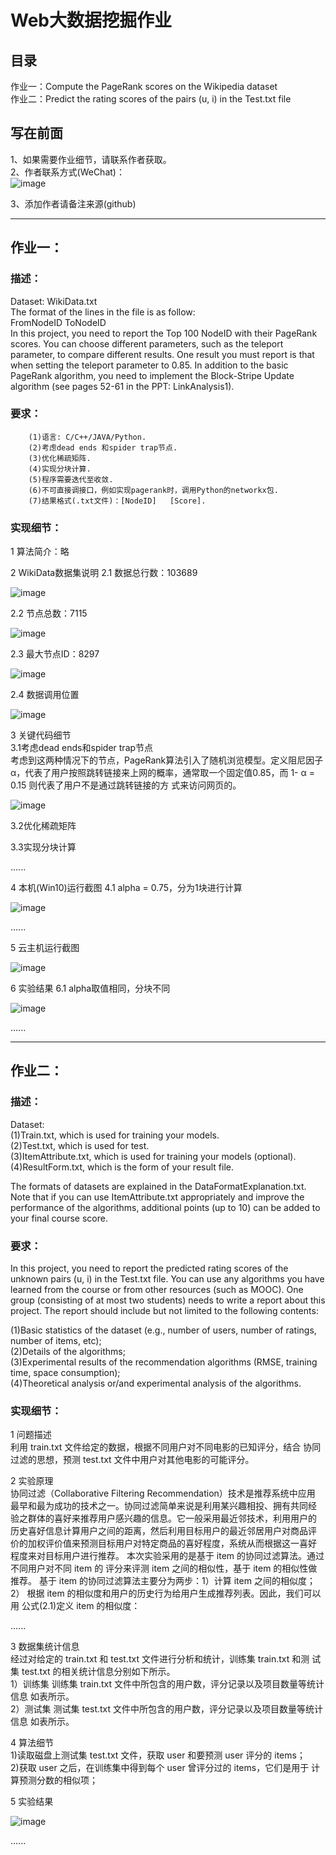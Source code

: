 # Web大数据挖掘作业
## 目录
作业一：Compute the PageRank scores on the Wikipedia dataset  
作业二：Predict the rating scores of the pairs (u, i) in the Test.txt file

## 写在前面
1、如果需要作业细节，请联系作者获取。  
2、作者联系方式(WeChat)：  
![image](https://github.com/MIKUOOHASHI/WebBigDataMining/blob/main/all_needed_image/Hello.png)

3、添加作者请备注来源(github)

---------------------------------
## 作业一：
### 描述：
Dataset: WikiData.txt  
The format of the lines in the file is as follow:   
                 FromNodeID ToNodeID  
In this project, you need to report the Top 100 NodeID with their PageRank scores. You can choose different parameters, such as the teleport parameter, to compare different results. One result you must report is that when setting the teleport parameter to 0.85.
In addition to the basic PageRank algorithm, you need to implement the Block-Stripe Update algorithm (see pages 52-61 in the PPT: LinkAnalysis1).

### 要求：
        (1)语言: C/C++/JAVA/Python.
        (2)考虑dead ends 和spider trap节点.
        (3)优化稀疏矩阵.
        (4)实现分块计算.
        (5)程序需要迭代至收敛.
        (6)不可直接调接口，例如实现pagerank时，调用Python的networkx包.
        (7)结果格式(.txt文件)：[NodeID]   [Score].
        
### 实现细节：
1 算法简介：略

2 WikiData数据集说明
  2.1 数据总行数：103689
  
  ![image](https://github.com/MIKUOOHASHI/WebBigDataMining/blob/main/all_needed_image/1.1.png)

  2.2 节点总数：7115
  
  ![image](https://github.com/MIKUOOHASHI/WebBigDataMining/blob/main/all_needed_image/1.2.png)

  2.3 最大节点ID：8297
  
  ![image](https://github.com/MIKUOOHASHI/WebBigDataMining/blob/main/all_needed_image/1.3.png)

  2.4 数据调用位置
  
  ![image](https://github.com/MIKUOOHASHI/WebBigDataMining/blob/main/all_needed_image/1.4.png)

3 关键代码细节  
  3.1考虑dead ends和spider trap节点  
  考虑到这两种情况下的节点，PageRank算法引入了随机浏览模型。定义阻尼因子α，代表了用户按照跳转链接来上网的概率，通常取一个固定值0.85，而 1- α = 0.15 则代表了用户不是通过跳转链接的方   式来访问网页的。
  
  ![image](https://github.com/MIKUOOHASHI/WebBigDataMining/blob/main/all_needed_image/1.5.png)

  3.2优化稀疏矩阵

  3.3实现分块计算

......

4 本机(Win10)运行截图
  4.1	alpha = 0.75，分为1块进行计算
  
  ![image](https://github.com/MIKUOOHASHI/WebBigDataMining/blob/main/all_needed_image/1.6.png)

......

5 云主机运行截图

![image](https://github.com/MIKUOOHASHI/WebBigDataMining/blob/main/all_needed_image/1.7.png)

6 实验结果
  6.1 alpha取值相同，分块不同
  
  ![image](https://github.com/MIKUOOHASHI/WebBigDataMining/blob/main/all_needed_image/1.8.png)

......

---------------------------------------
## 作业二：
### 描述：
Dataset:   
        (1)Train.txt, which is used for training your models.  
        (2)Test.txt, which is used for test.   
        (3)ItemAttribute.txt, which is used for training your models (optional).  
        (4)ResultForm.txt, which is the form of your result file.  
        
The formats of datasets are explained in the DataFormatExplanation.txt.   
Note that if you can use ItemAttribute.txt appropriately and improve the performance of the algorithms, additional points (up to 10) can be added to your final course score. 

### 要求：
In this project, you need to report the predicted rating scores of the unknown pairs (u, i) in the Test.txt file. You can use any algorithms you have learned from the course or from other resources (such as MOOC). One group (consisting of at most two students) needs to write a report about this project. The report should include but not limited to the following contents:

(1)Basic statistics of the dataset (e.g., number of users, number of ratings, number of items, etc);   
(2)Details of the algorithms;   
(3)Experimental results of the recommendation algorithms (RMSE, training time, space consumption);   
(4)Theoretical analysis or/and experimental analysis of the algorithms. 
        
### 实现细节：
1 问题描述  
利用 train.txt 文件给定的数据，根据不同用户对不同电影的已知评分，结合 协同过滤的思想，预测 test.txt 文件中用户对其他电影的可能评分。 

2 实验原理  
协同过滤（Collaborative Filtering Recommendation）技术是推荐系统中应用 最早和最为成功的技术之一。协同过滤简单来说是利用某兴趣相投、拥有共同经 验之群体的喜好来推荐用户感兴趣的信息。它一般采用最近邻技术，利用用户的 历史喜好信息计算用户之间的距离，然后利用目标用户的最近邻居用户对商品评 价的加权评价值来预测目标用户对特定商品的喜好程度，系统从而根据这一喜好 程度来对目标用户进行推荐。 本次实验采用的是基于 item 的协同过滤算法。通过不同用户对不同 item 的 评分来评测 item 之间的相似性，基于 item 的相似性做推荐。 基于 item 的协同过滤算法主要分为两步：1）计算 item 之间的相似度；2） 根据 item 的相似度和用户的历史行为给用户生成推荐列表。因此，我们可以用 公式(2.1)定义 item 的相似度： 

......

3 数据集统计信息   
经过对给定的 train.txt 和 test.txt 文件进行分析和统计，训练集 train.txt 和测 试集 test.txt 的相关统计信息分别如下所示。   
1）训练集 训练集 train.txt 文件中所包含的用户数，评分记录以及项目数量等统计信息 如表所示。   
2）测试集 测试集 test.txt 文件中所包含的用户数，评分记录以及项目数量等统计信息 如表所示。

4 算法细节   
1)读取磁盘上测试集 test.txt 文件，获取 user 和要预测 user 评分的 items；  
2)获取 user 之后，在训练集中得到每个 user 曾评分过的 items，它们是用于 计算预测分数的相似项； 

5 实验结果

![image](https://github.com/MIKUOOHASHI/WebBigDataMining/blob/main/all_needed_image/2.1.png)

......
